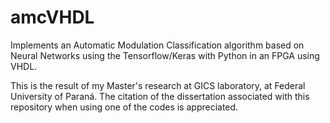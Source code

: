# amcVHDL
Implements an Automatic Modulation Classification algorithm based on Neural Networks using the Tensorflow/Keras with Python in an FPGA using VHDL.

This is the result of my Master's research at GICS laboratory, at Federal University of Paraná.
The citation of the dissertation associated with this repository when using one of the codes is appreciated.
